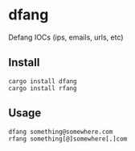 # dfang

Defang IOCs (ips, emails, urls, etc)

## Install

```
cargo install dfang
cargo install rfang
```

## Usage

```
dfang something@somewhere.com
rfang something[@]somewhere[.]com
```
